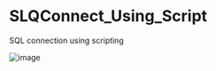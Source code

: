 # SLQConnect_Using_Script

SQL connection using scripting 

![image](https://github.com/manasch19/SLQConnect_Using_Script/assets/97012694/fcd8b5a9-2112-4fea-a2b1-1b2a929a3ff2)




